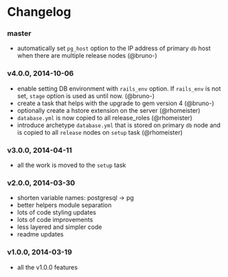 # Changelog

### master
- automatically set `pg_host` option to the IP address of primary `db` host when
  there are multiple release nodes (@bruno-)

### v4.0.0, 2014-10-06
- enable setting DB environment with `rails_env` option. If `rails_env` is not
  set, `stage` option is used as until now. (@bruno-)
- create a task that helps with the upgrade to gem version 4 (@bruno-)
- optionally create a hstore extension on the server (@rhomeister)
- `database.yml` is now copied to all release_roles (@rhomeister)
- introduce archetype `database.yml` that is stored on primary `db` node and
  is copied to all `release` nodes on `setup` task (@rhomeister)

### v3.0.0, 2014-04-11
- all the work is moved to the `setup` task

### v2.0.0, 2014-03-30
- shorten variable names: postgresql -> pg
- better helpers module separation
- lots of code styling updates
- lots of code improvements
- less layered and simpler code
- readme updates

### v1.0.0, 2014-03-19
- all the v1.0.0 features
